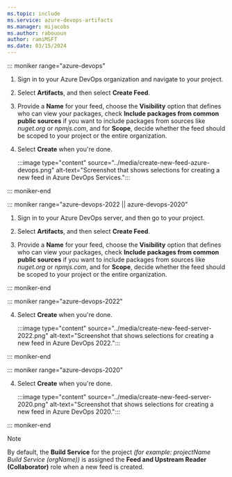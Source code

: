 ```yaml
---
ms.topic: include
ms.service: azure-devops-artifacts
ms.manager: mijacobs
ms.author: rabououn
author: ramiMSFT
ms.date: 03/15/2024
---
```


::: moniker range="azure-devops"

1. Sign in to your Azure DevOps organization and navigate to your project.

1. Select **Artifacts**, and then select **Create Feed**.

1. Provide a **Name** for your feed, choose the **Visibility** option that defines who can view your packages, check **Include packages from common public sources** if you want to include packages from sources like *nuget.org* or *npmjs.com*, and for **Scope**, decide whether the feed should be scoped to your project or the entire organization.

1. Select **Create** when you're done.

    :::image type="content" source="../media/create-new-feed-azure-devops.png" alt-text="Screenshot that shows selections for creating a new feed in Azure DevOps Services.":::

::: moniker-end

::: moniker range="azure-devops-2022 || azure-devops-2020"

1. Sign in to your Azure DevOps server, and then go to your project.

2. Select **Artifacts**, and then select **Create Feed**.

3. Provide a **Name** for your feed, choose the **Visibility** option that defines who can view your packages, check **Include packages from common public sources** if you want to include packages from sources like *nuget.org* or *npmjs.com*, and for **Scope**, decide whether the feed should be scoped to your project or the entire organization.

::: moniker-end

::: moniker range="azure-devops-2022"

4. Select **Create** when you're done.

    :::image type="content" source="../media/create-new-feed-server-2022.png" alt-text="Screenshot that shows selections for creating a new feed in Azure DevOps 2022.":::

::: moniker-end

::: moniker range="azure-devops-2020"

4. Select **Create** when you're done.

    :::image type="content" source="../media/create-new-feed-server-2020.png" alt-text="Screenshot that shows selections for creating a new feed in Azure DevOps 2020.":::

::: moniker-end

> [!NOTE]
> By default, the **Build Service** for the project *(for example: projectName Build Service (orgName))* is assigned the **Feed and Upstream Reader (Collaborator)** role when a new feed is created.
